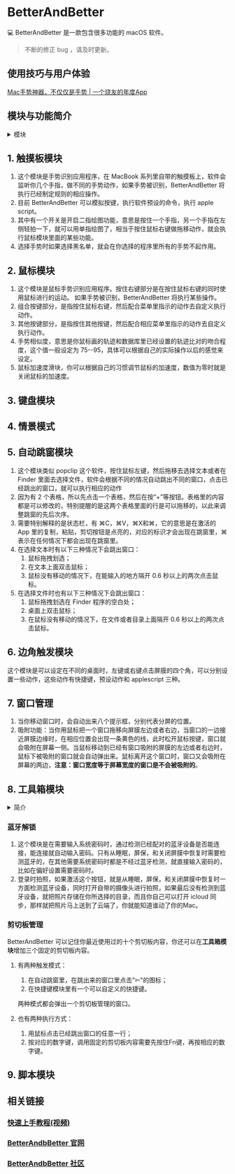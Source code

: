 # BetterAndBetter

:computer: BetterAndBetter 是一款包含很多功能的 macOS 软件。

>   不断的修正 bug ，请及时更新。


## 使用技巧与用户体验

[Mac手势神器，不仅仅是手势 | 一个烧友的年度App](https://sspai.com/post/42788)



## 模块与功能简介

<details>
<summary>模块</summary>

| 模块 | 功能 |
| --- | --- |
| 触摸 | 用**触摸板手势**模拟按键、执行 AppleScript 等。 |
| 鼠标 | 调节鼠标速度、加速度；用**鼠标手势**模拟按键、执行 AppleScript 等。 |
| 键盘 |  |
| 情景模式 | |
| 自动跳窗 | 文件跳窗、文本跳窗：对选中的文字、文件进行快速操作。 |
| 边角触发 |  |
| 窗口管理 | 窗口管理：窗口拖移、吸附、分屏、高亮 |
| 工具箱 | 多个小工具的集合。 |
| 脚本 | 在 BetterAndBetter 使用 AppleScript 脚本 |

</details>

## 1. 触摸板模块

1. 这个模块是手势识别应用程序，在 MacBook 系列里自带的触摸板上，软件会监听你几个手指，做不同的手势动作，如果手势被识别，BetterAndBetter 将执行已经制定规则的相应操作。
2. 目前 BetterAndBetter 可以模拟按键，执行软件预设的命令，执行 apple script。
3. 其中有一个开关是开启二指绘图功能，意思是按住一个手指，另一个手指在左侧轻拍一下，就可以用单指绘图了，相当于按住鼠标右键做拖移动作，就会执行鼠标模块里面的某些功能。
4. 选择手势时如果选择黑名单，就会在你选择的程序里所有的手势不起作用。

## 2. 鼠标模块

1. 这个模块是鼠标手势识别应用程序。按住右键部分是在按住鼠标右键的同时使用鼠标进行的运动。 如果手势被识别，BetterAndBetter 将执行某些操作。
2. 组合按键部分，是指按住鼠标右键，然后配合菜单里指示的动作去自定义执行动作。
3. 其他按键部分，是指按住其他按键，然后配合相应菜单里指示的动作去自定义执行动作。
4. 手势相似度，意思是你鼠标画的轨迹和数据库里已经设置的轨迹比对的吻合程度，这个值一般设定为 75--95，具体可以根据自己的实际操作以后的感觉来设定。
5. 鼠标加速度滑块，你可以根据自己的习惯调节鼠标的加速度，数值为零时就是关闭鼠标的加速度。

## 3. 键盘模块


## 4. 情景模式


## 5. 自动跳窗模块

1. 这个模块类似 popclip 这个软件，按住鼠标左键，然后拖移去选择文本或者在 Finder 里面去选择文件，软件会根据不同的情况自动跳出不同的窗口，点击已经跳出的窗口，就可以执行相应的动作
2. 因为有 2 个表格，所以先点击一个表格，然后在按“+”等按钮。表格里的内容都是可以修改的，特别提醒的是这两个表格里面的行是可以拖移的，以此来调整跳窗的先后次序。
3. 需要特别解释的是状态栏，有 ⌘C，⌘V，⌘X和⌘，它的意思是在激活的 App 里的复制，粘贴，剪切按钮是点亮的，对应的标识才会出现在跳窗里，⌘ 表示在任何情况下都会出现在跳窗里。
4. 在选择文本时有以下三种情况下会跳出窗口：
   1. 鼠标拖拽划选；
   2. 在文本上面双击鼠标；
   3. 鼠标没有移动的情况下，在能输入的地方隔开 0.6 秒以上的两次点击鼠标。
5. 在选择文件时也有以下三种情况下会跳出窗口：
   1. 鼠标拖拽划选在 Finder 程序的空白处；
   2. 桌面上双击鼠标；
   3. 在鼠标没有移动的情况下，在文件或者目录上面隔开 0.6 秒以上的两次点击鼠标。

## 6. 边角触发模块

这个模块是可以设定在不同的桌面时，左键或右键点击屏膜的四个角，可以分别设置一些动作，这些动作有快捷键，预设动作和 applescript 三种。

## 7. 窗口管理

1. 当你移动窗口时，会自动出来八个提示框，分别代表分屏的位置。
2. 吸附功能：当你用鼠标把一个窗口拖移向屏膜左边或者右边，当窗口的一边接近屏膜边缘时，在相应位置会出现一条黄色的线，此时松开鼠标按键，窗口就会吸附在屏幕一侧。当鼠标移动到已经有窗口吸附的屏膜的左边或者右边时，鼠标下被吸附的窗口就会自动弹出来。鼠标离开这个窗口时，窗口又会吸附在屏幕的两边，**注意：窗口宽度等于屏幕宽度的窗口是不会被吸附的**。

## 8. 工具箱模块

<details>
<summary>简介</summary>

| 工具 | 功能 |
| --- | --- |
| **蓝牙解锁** | 蓝牙设备控制 macOS 解锁/锁屏/开机 |
| 平滑滚轮 | 让鼠标滚轮更丝滑 |
| 打字音效 | 模拟老式打字机音效 |
| 自动输入法 | 根据程序自动切换输入法 |
| **剪切板管理**  | 管理剪切板历史 |
| 显示快捷键 | 显示当前有效的快捷键 |
| 菜单栏 | 显示系统信息及隐藏菜单栏图标 |
| **取色模块** | 在光标附近显示颜色等信息 |
| 数字小键盘 | 触摸板模拟数字小键盘 |
| **长截图** | 滚动截图  |
| **超级拖拽** |  |
| 避免 ⌘Q 误操作 |  |
| **清洁键盘，屏幕模式** |  |
| **免打扰模式** | |

</details>


### 蓝牙解锁

1. 这个模块是在需要输入系统密码时，通过检测已经配对的蓝牙设备是否能连接，能连接就自动输入密码。只有从睡眠，屏保，和关闭屏膜中恢复时需要检测蓝牙的，在其他需要系统密码时都是不经过蓝牙检测，就直接输入密码的，比如在偏好设置需要密码时。
2. 登录时拍照，如果激活这个按钮，就是从睡眠，屏保，和关闭屏膜中恢复时一方面检测蓝牙设备，同时打开自带的摄像头进行拍照，如果最后没有检测到蓝牙设备，就把照片存储在你所选择的目录，而且你自己可以打开 icloud 同步，那样就把照片马上送到了云端了，你就能知道谁动了你的Mac。

### 剪切板管理

BetterAndBetter 可以记住你最近使用过的十个剪切板内容，你还可以在**工具箱模块**增加三个固定的剪切板内容。

1. 有两种触发模式：

   1. 在自动跳窗里，在跳出来的窗口里点击"✄"的图标；
   2. 在快捷键模块里有一个可以自定义的快捷键。

   两种模式都会弹出一个剪切板管理的窗口。

2. 也有两种执行方式：

   1. 用鼠标点击已经跳出窗口的任意一行；
   2. 按对应的数字键，调用固定的剪切板内容需要先按住Fn键，再按相应的数字键。

## 9. 脚本模块



## 相关链接

### [快速上手教程(视频)](http://i.youku.com/i/UNjIyODg4NTU4NA==?spm=a2hzp.8244740.0.0)

### [BetterAndbBetter 官网](http://www.better365.cn)

### [BetterAndbBetter 社区](http://www.better365.club)
